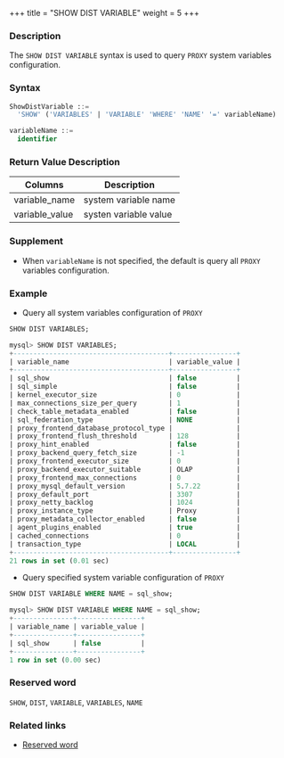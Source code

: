 +++
title = "SHOW DIST VARIABLE"
weight = 5
+++

### Description

The `SHOW DIST VARIABLE` syntax is used to query `PROXY` system variables configuration.

### Syntax

```sql
ShowDistVariable ::=
  'SHOW' ('VARIABLES' | 'VARIABLE' 'WHERE' 'NAME' '=' variableName)

variableName ::=
  identifier
```

### Return Value Description

| Columns       | Description            |
|---------------|------------------------|
| variable_name | system variable name   |
| variable_value| systen variable value  |

### Supplement

- When `variableName` is not specified, the default is query all `PROXY` variables configuration.

### Example

- Query all system variables configuration of `PROXY`

```sql
SHOW DIST VARIABLES;
```

```sql
mysql> SHOW DIST VARIABLES;
+---------------------------------------+----------------+
| variable_name                         | variable_value |
+---------------------------------------+----------------+
| sql_show                              | false          |
| sql_simple                            | false          |
| kernel_executor_size                  | 0              |
| max_connections_size_per_query        | 1              |
| check_table_metadata_enabled          | false          |
| sql_federation_type                   | NONE           |
| proxy_frontend_database_protocol_type |                |
| proxy_frontend_flush_threshold        | 128            |
| proxy_hint_enabled                    | false          |
| proxy_backend_query_fetch_size        | -1             |
| proxy_frontend_executor_size          | 0              |
| proxy_backend_executor_suitable       | OLAP           |
| proxy_frontend_max_connections        | 0              |
| proxy_mysql_default_version           | 5.7.22         |
| proxy_default_port                    | 3307           |
| proxy_netty_backlog                   | 1024           |
| proxy_instance_type                   | Proxy          |
| proxy_metadata_collector_enabled      | false          |
| agent_plugins_enabled                 | true           |
| cached_connections                    | 0              |
| transaction_type                      | LOCAL          |
+---------------------------------------+----------------+
21 rows in set (0.01 sec)
```
- Query specified system variable configuration of `PROXY`

```sql
SHOW DIST VARIABLE WHERE NAME = sql_show;
```

```sql
mysql> SHOW DIST VARIABLE WHERE NAME = sql_show;
+---------------+----------------+
| variable_name | variable_value |
+---------------+----------------+
| sql_show      | false          |
+---------------+----------------+
1 row in set (0.00 sec)
```

### Reserved word

`SHOW`, `DIST`, `VARIABLE`, `VARIABLES`, `NAME`

### Related links

- [Reserved word](/en/reference/distsql/syntax/reserved-word/)
